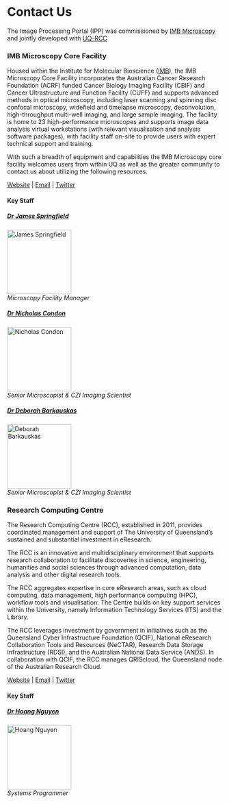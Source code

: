 # Contact UsThe Image Processing Portal (IPP) was commissioned by [IMB Microscopy](https://imb.uq.edu.au/microscopy) and jointly developed with [UQ-RCC](https://rcc.uq.edu.au)### IMB Microscopy Core FacilityHoused within the Institute for Molecular Bioscience ([IMB](https://imb.uq.edu.au)), the IMB Microscopy Core Facility incorporates the Australian Cancer Research Foundation (ACRF) funded Cancer Biology Imaging Facility (CBIF) and Cancer Ultrastructure and Function Facility (CUFF) and supports advanced methods in optical microscopy, including laser scanning and spinning disc confocal microscopy, widefield and timelapse microscopy,  deconvolution, high-throughput multi-well imaging, and large sample imaging.  The facility is home to 23 high-performance microscopes and supports image data analysis virtual workstations (with relevant visualisation and analysis software packages), with facility staff on-site to provide users with expert technical support and training.With such a breadth of equipment and capabilities the IMB Microscopy core facility welcomes users from within UQ as well as the greater community to contact us about utilizing the following resources.[Website](https://imb.uq.edu.au/microscopy)    |     [Email](mailto:microscopes@imb.uq.edu.au)     |     [Twitter](https://twitter.com/IMBmicroscopy)#### Key Staff##### [Dr James Springfield](https://imb.uq.edu.au/profile/950/james-springfield) <img src="https://imb.uq.edu.au/sites/imb.uq.edu.au/files/styles/uq_core_small_portrait/public/ckfinder/images/staff_profile/james-springfield.jpg?itok=3diU_hP-" alt="James Springfield" width="150"/><br>*Microscopy Facility Manager*##### [Dr Nicholas Condon](https://imb.uq.edu.au/profile/356/nicholas-condon) <img src="https://imb.uq.edu.au/sites/imb.uq.edu.au/files/styles/uq_core_small_portrait/public/ckfinder/images/staff_profile/Nicholas-Condon-2021.jpg?itok=Ax3Hg6nv" alt="Nicholas Condon" width="150"/><br>*Senior Microscopist & CZI Imaging Scientist*##### [Dr Deborah Barkauskas](https://imb.uq.edu.au/profile/11519/deborah-barkauskas) <img src="https://imb.uq.edu.au/sites/imb.uq.edu.au/files/styles/uq_core_small_portrait/public/ckfinder/images/staff_profile/DBarkie.jpg?itok=BEEz8ven" alt="Deborah Barkauskas" width="150"/><br>*Senior Microscopist & CZI Imaging Scientist*### Research Computing CentreThe Research Computing Centre (RCC), established in 2011, provides coordinated management and support of The University of Queensland’s sustained and substantial investment in eResearch. The RCC is an innovative and multidisciplinary environment that supports research collaboration to facilitate discoveries in science, engineering, humanities and social sciences through advanced computation, data analysis and other digital research tools.The RCC aggregates expertise in core eResearch areas, such as cloud computing, data management, high performance computing (HPC), workflow tools and visualisation. The Centre builds on key support services within the University, namely Information Technology Services (ITS) and the Library. The RCC leverages investment by government in initiatives such as the Queensland Cyber Infrastructure Foundation (QCIF), National eResearch Collaboration Tools and Resources (NeCTAR), Research Data Storage Infrastructure (RDSI), and the Australian National Data Service (ANDS). In collaboration with QCIF, the RCC manages QRIScloud, the Queensland node of the Australian Research Cloud. [Website](https://rcc.uq.edu.au/)    |     [Email](mailto:rcc-support@uq.edu.au)     |     [Twitter](https://twitter.com/RCCUQ)#### Key Staff##### [Dr Hoang Nguyen](https://researchers.uq.edu.au/researcher/16696) <img src="https://rcc.uq.edu.au/system/storage/serve/3967/hoang_nguyen.jpg" alt="Hoang Nguyen" width="150"/><br>*Systems Programmer*